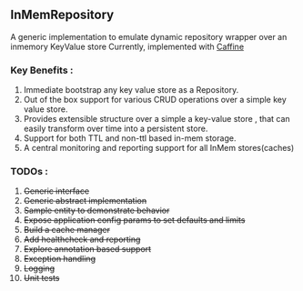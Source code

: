 ## InMemRepository

A generic implementation to emulate dynamic repository wrapper over an inmemory KeyValue store
Currently, implemented with [Caffine](https://github.com/ben-manes/caffeine)

### Key Benefits :
1. Immediate bootstrap any key value store as a Repository.
2. Out of the box support for various CRUD operations over a simple key value store.
3. Provides extensible structure over a simple a key-value store , that can easily transform over time into a persistent store.
4. Support for both TTL and non-ttl based in-mem storage.
5. A central monitoring and reporting support for all InMem stores(caches)



### TODOs : 

1. ~~Generic interface~~
2. ~~Generic abstract implementation~~
3. ~~Sample entity to demonstrate behavior~~
4. ~~Expose application config params to set defaults and limits~~
5. ~~Build a cache manager~~
6. ~~Add healthcheck and reporting~~
7. ~~Explore annotation based support~~
8. ~~Exception handling~~
9. ~~Logging~~
10. ~~Unit tests~~



